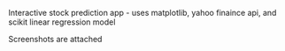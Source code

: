 Interactive stock prediction app - uses matplotlib, yahoo finaince api, and scikit linear regression model

Screenshots are attached
